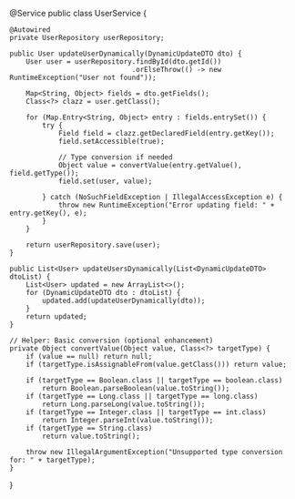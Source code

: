 @Service
public class UserService {

    @Autowired
    private UserRepository userRepository;

    public User updateUserDynamically(DynamicUpdateDTO dto) {
        User user = userRepository.findById(dto.getId())
                                  .orElseThrow(() -> new RuntimeException("User not found"));

        Map<String, Object> fields = dto.getFields();
        Class<?> clazz = user.getClass();

        for (Map.Entry<String, Object> entry : fields.entrySet()) {
            try {
                Field field = clazz.getDeclaredField(entry.getKey());
                field.setAccessible(true);

                // Type conversion if needed
                Object value = convertValue(entry.getValue(), field.getType());
                field.set(user, value);

            } catch (NoSuchFieldException | IllegalAccessException e) {
                throw new RuntimeException("Error updating field: " + entry.getKey(), e);
            }
        }

        return userRepository.save(user);
    }

    public List<User> updateUsersDynamically(List<DynamicUpdateDTO> dtoList) {
        List<User> updated = new ArrayList<>();
        for (DynamicUpdateDTO dto : dtoList) {
            updated.add(updateUserDynamically(dto));
        }
        return updated;
    }

    // Helper: Basic conversion (optional enhancement)
    private Object convertValue(Object value, Class<?> targetType) {
        if (value == null) return null;
        if (targetType.isAssignableFrom(value.getClass())) return value;

        if (targetType == Boolean.class || targetType == boolean.class)
            return Boolean.parseBoolean(value.toString());
        if (targetType == Long.class || targetType == long.class)
            return Long.parseLong(value.toString());
        if (targetType == Integer.class || targetType == int.class)
            return Integer.parseInt(value.toString());
        if (targetType == String.class)
            return value.toString();

        throw new IllegalArgumentException("Unsupported type conversion for: " + targetType);
    }
}